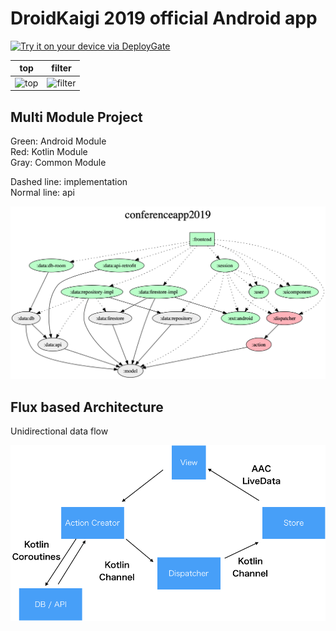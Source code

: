 # DroidKaigi 2019 official Android app

[<img src="https://dply.me/b9riom/button/large" alt="Try it on your device via DeployGate">](https://dply.me/b9riom#install)

| top | filter |
|---|---|
| ![top](https://user-images.githubusercontent.com/3901275/47566499-ea900a00-d966-11e8-9d45-09198b408a1c.png) | ![filter](https://user-images.githubusercontent.com/3901275/47566497-e9f77380-d966-11e8-9f7b-1dc8ec10cc69.png) |

## Multi Module Project
Green: Android Module  
Red: Kotlin Module  
Gray: Common Module

Dashed line: implementation  
Normal line: api

![](project.dot.png)

## Flux based Architecture
Unidirectional data flow

![](architecture.png)

